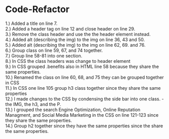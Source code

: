 
# Code-Refactor
1.) Added a title on line 7.
<br>
2.) Added a header tag on line 12 and close header on line 29.
<br>
3.) Remove the class header and use the the header element instead.
<br>
4.) Added alt (describing the img) to the img on line 36, 43 and 50.
<br>
5.) Added alt (describing the img) to the img on line 62, 69. and 76.
<br>
6.)  Group class on line 59, 67, and 74 together.
<br>
7.) Group line 58-81 into one section. 
<br>
8.) In CSS the class headers was change to header element
<br>
9.) In CSS grouped .benefits also in HTML line 58 because they share the same properties.
<br>
10.) Renamed the class on line 60, 68, and 75 they can be grouped together in CSS
<br>
11.) In CSS one line 105 group h3 class together since they share the same properties
<br>
12.) I made changes to the CSS by condensing the side bar into one class.
 -the IMG, the h3, and the P.
 <br>
 13.) I grouped the search Engine Optimization, Online Reputation Managment, and Social Media Marketing in the CSS on line 121-123 since they share the same properties.
 <br>
 14.)  Group h2 together since they have the same properties since the share the same properties.

